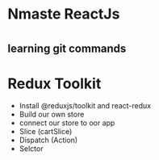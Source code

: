 <h1>Nmaste ReactJs <h1>
<h2>learning git commands</h2>

# Redux Toolkit
- Install @reduxjs/toolkit and react-redux
- Build our own store
- connect our store to oor app
- Slice (cartSlice)
- Dispatch (Action)
- Selctor